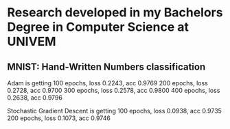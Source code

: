 # Research developed in my Bachelors Degree in Computer Science at UNIVEM 

## MNIST: Hand-Written Numbers classification

Adam is getting
	  100 epochs, loss 0.2243, acc 0.9769
	  200 epochs, loss 0.2728, acc 0.9700
	  300 epochs, loss 0.2578, acc 0.9800
	  400 epochs, loss 0.2638, acc 0.9796

Stochastic Gradient Descent is getting
	100 epochs, loss 0.0938, acc 0.9735
	200 epochs, loss 0.1073, acc 0.9746
